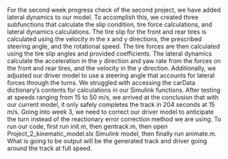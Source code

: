 For the second week progress check of the second project, we have added lateral dynamics to our model. To accomplish this, we created three subfunctions that calculate the slip condition, tire force calculations, and lateral dynamics calculations. The tire slip for the front and rear tires is calculated using the velocity in the x and y directions, the prescribed steering angle, and the rotational speed. The tire forces are then calculated using the tire slip angles and provided coefficients. The lateral dynamics calculate the acceleration in the y direction and yaw rate from the forces on the front and rear tires, and the velocity in the y direction. Additionally, we adjusted our driver model to use a steering angle that accounts for lateral forces through the turns. We struggled with accessing the carData dictionary’s contents for calculations in our Simulink functions. After testing at speeds ranging from 15 to 50 m/s, we arrived at the conclusion that with our current model, it only safely completes the track in 204 seconds at 15 m/s. Going into week 3, we need to correct our driver model to anticipate the turn instead of the reactionary error correction method we are using. To run our code, first run init.m, then gentrack.m, then open Project_2_kinematic_model.slx Simulink model, then finally run animate.m. What is going to be output will be the generated track and driver going around the track at full speed. 
